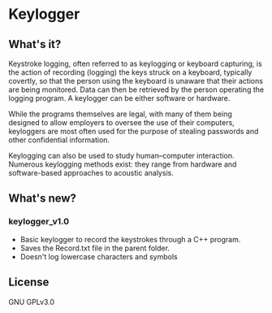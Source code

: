 # Keylogger

## What's it?
Keystroke logging, often referred to as keylogging or keyboard capturing, is the action of recording (logging) the keys struck 
on a keyboard, typically covertly, so that the person using the keyboard is unaware that their actions are being monitored. 
Data can then be retrieved by the person operating the logging program. A keylogger can be either software or hardware.

While the programs themselves are legal, with many of them being designed to allow employers to oversee the use of their computers, 
keyloggers are most often used for the purpose of stealing passwords and other confidential information.

Keylogging can also be used to study human–computer interaction. Numerous keylogging methods exist: they range from hardware and 
software-based approaches to acoustic analysis.

## What's new?
### keylogger_v1.0 
- Basic keylogger to record the keystrokes through a C++ program.
- Saves the Record.txt file in the parent folder.
- Doesn't log lowercase characters and symbols

## License
GNU GPLv3.0
